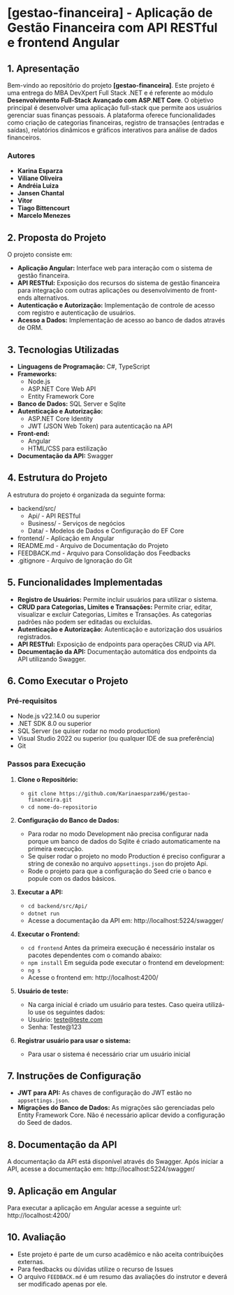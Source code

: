 # **[gestao-financeira] - Aplicação de Gestão Financeira com API RESTful e frontend Angular**

## **1. Apresentação**

Bem-vindo ao repositório do projeto **[gestao-financeira]**. Este projeto é uma entrega do MBA DevXpert Full Stack .NET e é referente ao módulo **Desenvolvimento Full-Stack Avançado com ASP.NET Core**.
O objetivo principal é desenvolver uma aplicação full-stack que permite aos usuários gerenciar suas finanças pessoais. A plataforma oferece funcionalidades como criação de categorias financeiras, registro de transações (entradas e saídas), relatórios dinâmicos e gráficos interativos para análise de dados financeiros.

### **Autores**
- **Karina Esparza**
- **Viliane Oliveira**
- **Andréia Luiza**
- **Jansen Chantal**
- **Vitor**
- **Tiago Bittencourt**
- **Marcelo Menezes**

## **2. Proposta do Projeto**

O projeto consiste em:

- **Aplicação Angular:** Interface web para interação com o sistema de gestão financeira.
- **API RESTful:** Exposição dos recursos do sistema de gestão financeira para integração com outras aplicações ou desenvolvimento de front-ends alternativos.
- **Autenticação e Autorização:** Implementação de controle de acesso com registro e autenticação de usuários.
- **Acesso a Dados:** Implementação de acesso ao banco de dados através de ORM.

## **3. Tecnologias Utilizadas**

- **Linguagens de Programação:** C#, TypeScript
- **Frameworks:**
  - Node.js
  - ASP.NET Core Web API
  - Entity Framework Core
- **Banco de Dados:** SQL Server e Sqlite
- **Autenticação e Autorização:**
  - ASP.NET Core Identity
  - JWT (JSON Web Token) para autenticação na API
- **Front-end:**
  - Angular
  - HTML/CSS para estilização
- **Documentação da API:** Swagger

## **4. Estrutura do Projeto**

A estrutura do projeto é organizada da seguinte forma:

- backend/src/
  - Api/ - API RESTful
  - Business/ - Serviços de negócios
  - Data/ - Modelos de Dados e Configuração do EF Core
- frontend/ - Aplicação em Angular
- README.md - Arquivo de Documentação do Projeto
- FEEDBACK.md - Arquivo para Consolidação dos Feedbacks
- .gitignore - Arquivo de Ignoração do Git

## **5. Funcionalidades Implementadas**

- **Registro de Usuários:** Permite incluir usuários para utilizar o sistema.
- **CRUD para Categorias, Limites e Transações:** Permite criar, editar, visualizar e excluir Categorias, Limites e Transações. As categorias padrões não podem ser editadas ou excluídas.
- **Autenticação e Autorização:** Autenticação e autorização dos usuários registrados.
- **API RESTful:** Exposição de endpoints para operações CRUD via API.
- **Documentação da API:** Documentação automática dos endpoints da API utilizando Swagger.

## **6. Como Executar o Projeto**

### **Pré-requisitos**

- Node.js v22.14.0 ou superior
- .NET SDK 8.0 ou superior
- SQL Server (se quiser rodar no modo production)
- Visual Studio 2022 ou superior (ou qualquer IDE de sua preferência)
- Git

### **Passos para Execução**

1. **Clone o Repositório:**
   - `git clone https://github.com/Karinaesparza96/gestao-financeira.git`
   - `cd nome-do-repositorio`

2. **Configuração do Banco de Dados:**
   - Para rodar no modo Development não precisa configurar nada porque um banco de dados do Sqlite é criado automaticamente na primeira execução.
   - Se quiser rodar o projeto no modo Production é preciso configurar a string de conexão no arquivo `appsettings.json` do projeto Api.
   - Rode o projeto para que a configuração do Seed crie o banco e popule com os dados básicos.

3. **Executar a API:**
   - `cd backend/src/Api/`
   - `dotnet run`
   - Acesse a documentação da API em: http://localhost:5224/swagger/ 
   
4. **Executar o Frontend:**
   - `cd frontend`
   Antes da primeira execução é necessário instalar os pacotes dependentes com o comando abaixo:
   - `npm install`
   Em seguida pode executar o frontend em development:
   - `ng s`
   - Acesse o frontend em: http://localhost:4200/
   
5. **Usuário de teste:**
   - Na carga inicial é criado um usuário para testes. Caso queira utilizá-lo use os seguintes dados:
   - Usuário: teste@teste.com
   - Senha: Teste@123
   
6. **Registrar usuário para usar o sistema:**
   - Para usar o sistema é necessário criar um usuário inicial

## **7. Instruções de Configuração**

- **JWT para API:** As chaves de configuração do JWT estão no `appsettings.json`.
- **Migrações do Banco de Dados:** As migrações são gerenciadas pelo Entity Framework Core. Não é necessário aplicar devido a configuração do Seed de dados.

## **8. Documentação da API**

A documentação da API está disponível através do Swagger. Após iniciar a API, acesse a documentação em:
http://localhost:5224/swagger/ 

## **9. Aplicação em Angular**

Para executar a aplicação em Angular acesse a seguinte url:
http://localhost:4200/ 

## **10. Avaliação**

- Este projeto é parte de um curso acadêmico e não aceita contribuições externas. 
- Para feedbacks ou dúvidas utilize o recurso de Issues
- O arquivo `FEEDBACK.md` é um resumo das avaliações do instrutor e deverá ser modificado apenas por ele.
